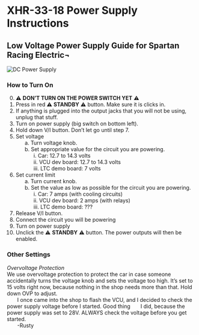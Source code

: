 # XHR-33-18 Power Supply Instructions

## Low Voltage Power Supply Guide for Spartan Racing Electric¬

![DC Power Supply](https://github.com/spartanracingelectric/SRE-2/blob/master/dcpower.jpg)

### How to Turn On  
0.	:warning: **DON’T TURN ON THE POWER SWITCH YET** :warning:   
1.	Press in red :warning: **STANDBY** :warning: button.  Make sure it is clicks in.  
2.	If anything is plugged into the output jacks that you will not be using, unplug that stuff.  
3.	Turn on power supply (big switch on bottom left).  
4.	Hold down V/I button.  Don’t let go until step 7.  
5.	Set voltage  
 &nbsp;&nbsp;&nbsp;&nbsp;&nbsp;&nbsp;a.	Turn voltage knob.  
 &nbsp;&nbsp;&nbsp;&nbsp;&nbsp;&nbsp;b.	Set appropriate value for the circuit you are powering.  
 &nbsp;&nbsp;&nbsp;&nbsp;&nbsp;&nbsp;&nbsp;&nbsp;&nbsp;&nbsp;&nbsp;&nbsp;i.	Car: 12.7 to 14.3 volts  
 &nbsp;&nbsp;&nbsp;&nbsp;&nbsp;&nbsp;&nbsp;&nbsp;&nbsp;&nbsp;&nbsp;&nbsp;ii.	VCU dev board: 12.7 to 14.3 volts  
 &nbsp;&nbsp;&nbsp;&nbsp;&nbsp;&nbsp;&nbsp;&nbsp;&nbsp;&nbsp;&nbsp;&nbsp;iii.	LTC demo board: 7 volts  
6.	Set current limit  
 &nbsp;&nbsp;&nbsp;&nbsp;&nbsp;&nbsp;a.	Turn current knob.  
 &nbsp;&nbsp;&nbsp;&nbsp;&nbsp;&nbsp;b.	Set the value as low as possible for the circuit you are powering.  
 &nbsp;&nbsp;&nbsp;&nbsp;&nbsp;&nbsp;&nbsp;&nbsp;&nbsp;&nbsp;&nbsp;&nbsp;i.	Car: 7 amps (with cooling circuits)  
 &nbsp;&nbsp;&nbsp;&nbsp;&nbsp;&nbsp;&nbsp;&nbsp;&nbsp;&nbsp;&nbsp;&nbsp;ii.	VCU dev board: 2 amps (with relays)  
 &nbsp;&nbsp;&nbsp;&nbsp;&nbsp;&nbsp;&nbsp;&nbsp;&nbsp;&nbsp;&nbsp;&nbsp;iii.	LTC demo board: ???  
7.	Release V/I button.  
8.	Connect the circuit you will be powering  
9.	Turn on power supply  
10.	Unclick the :warning: **STANDBY** :warning: button.  The power outputs will then be enabled.            
              
### Other Settings  
  
*Overvoltage Protection*             
We use overvoltage protection to protect the car in case someone accidentally turns the voltage knob and sets the voltage too high.  It’s set to 15 volts right now, because nothing in the shop needs more than that.  Hold down OVP to adjust.  
&nbsp;&nbsp;&nbsp;&nbsp;&nbsp;&nbsp; I once came into the shop to flash the VCU, and I decided to check the power supply voltage before I started. Good thing &nbsp;&nbsp;&nbsp;&nbsp;&nbsp;&nbsp;I did, because the power supply was set to 28V.  ALWAYS check the voltage before you get started.    
&nbsp;&nbsp;&nbsp;&nbsp;&nbsp;&nbsp; -Rusty
